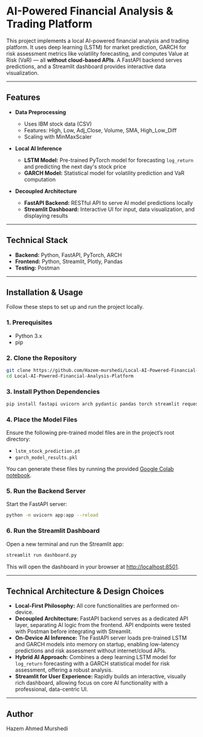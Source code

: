 # AI-Powered Financial Analysis & Trading Platform

This project implements a local AI-powered financial analysis and trading platform. It uses deep learning (LSTM) for market prediction, GARCH for risk assessment metrics like volatility forecasting, and computes Value at Risk (VaR) — all **without cloud-based APIs**. A FastAPI backend serves predictions, and a Streamlit dashboard provides interactive data visualization.

---

## Features

- **Data Preprocessing**
  - Uses IBM stock data (CSV)
  - Features: High, Low, Adj_Close, Volume, SMA, High_Low_Diff
  - Scaling with MinMaxScaler

- **Local AI Inference**
  - **LSTM Model:** Pre-trained PyTorch model for forecasting `log_return` and predicting the next day's stock price
  - **GARCH Model:** Statistical model for volatility prediction and VaR computation

- **Decoupled Architecture**
  - **FastAPI Backend:** RESTful API to serve AI model predictions locally
  - **Streamlit Dashboard:** Interactive UI for input, data visualization, and displaying results

---

## Technical Stack

- **Backend:** Python, FastAPI, PyTorch, ARCH
- **Frontend:** Python, Streamlit, Plotly, Pandas
- **Testing:** Postman

---

## Installation & Usage

Follow these steps to set up and run the project locally.

### 1. Prerequisites

- Python 3.x
- pip

### 2. Clone the Repository

```bash
git clone https://github.com/Hazem-murshedi/Local-AI-Powered-Financial-Analysis-Platform.git
cd Local-AI-Powered-Financial-Analysis-Platform
```

### 3. Install Python Dependencies

```bash
pip install fastapi uvicorn arch pydantic pandas torch streamlit requests plotly
```

### 4. Place the Model Files

Ensure the following pre-trained model files are in the project’s root directory:

- `lstm_stock_prediction.pt`
- `garch_model_results.pkl`

You can generate these files by running the provided [Google Colab notebook](https://colab.research.google.com/drive/1Jr1Gi6zVBcEvk5LNGBRrbgqiO91DAejw).

### 5. Run the Backend Server

Start the FastAPI server:

```bash
python -m uvicorn app:app --reload
```

### 6. Run the Streamlit Dashboard

Open a new terminal and run the Streamlit app:

```bash
streamlit run dashboard.py
```

This will open the dashboard in your browser at [http://localhost:8501](http://localhost:8501).

---

## Technical Architecture & Design Choices

- **Local-First Philosophy:** All core functionalities are performed on-device.
- **Decoupled Architecture:** FastAPI backend serves as a dedicated API layer, separating AI logic from the frontend. API endpoints were tested with Postman before integrating with Streamlit.
- **On-Device AI Inference:** The FastAPI server loads pre-trained LSTM and GARCH models into memory on startup, enabling low-latency predictions and risk assessment without internet/cloud APIs.
- **Hybrid AI Approach:** Combines a deep learning LSTM model for `log_return` forecasting with a GARCH statistical model for risk assessment, offering a robust analysis.
- **Streamlit for User Experience:** Rapidly builds an interactive, visually rich dashboard, allowing focus on core AI functionality with a professional, data-centric UI.

---

## Author

Hazem Ahmed Murshedi
